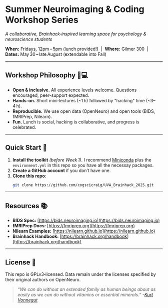 # Summer Neuroimaging & Coding Workshop Series

*A collaborative, Brainhack‑inspired learning space for psychology & neuroscience students*

**When:** Fridays, 12pm – 5pm (lunch provided!)  |  **Where:** Gilmer 300  |  **Dates:** May 30 – late August (extendable into Fall)

---

## Workshop Philosophy 🧠💻

* **Open & inclusive.** All experience levels welcome. Questions encouraged, peer-support expected.
* **Hands‑on.** Short mini‑lectures (\~1 h) followed by "hacking" time (\~3–4 h).
* **Reproducible.** We use open data (OpenNeuro) and open tools (BIDS, fMRIPrep, Nilearn).
* **Fun.** Lunch is social, hacking is collaborative, and progress is celebrated.

---

## Quick Start  🚀

1. **Install the toolkit** *(before Week 1)*. I recommend [Miniconda](https://docs.conda.io/en/latest/miniconda.html) plus the `environment.yml` in this repo so you have all the necessay packages.
2. **Create a GitHub account** if you don’t have one.
3. **Clone this repo**:
   ```bash
   git clone https://github.com/cogscicraig/UVA_Brainhack_2025.git
   ```

---

## Resources  📚

* **BIDS Spec:** [https://bids.neuroimaging.io](https://bids.neuroimaging.io)
* **fMRIPrep Docs:** [https://fmriprep.org](https://fmriprep.org)
* **Nilearn Examples:** [https://nilearn.github.io](https://nilearn.github.io)
* **Brainhack Handbook:** [https://brainhack.org/handbook](https://brainhack.org/handbook)

---

## License  📝

This repo is GPLv3‑licensed. Data remain under the licenses specified by their original authors on OpenNeuro.

> *“We can do without an extended family as human beings about as easily as we can do without vitamins or essential minerals.” -[Kurt Vonnegut](https://www.npr.org/transcripts/516534)*
